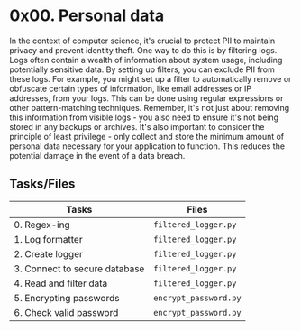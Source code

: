 # 0x00. Personal data

In the context of computer science, it's crucial to protect PII to maintain privacy and prevent identity theft. One way to do this is by filtering logs. Logs often contain a wealth of information about system usage, including potentially sensitive data. By setting up filters, you can exclude PII from these logs.
For example, you might set up a filter to automatically remove or obfuscate certain types of information, like email addresses or IP addresses, from your logs. This can be done using regular expressions or other pattern-matching techniques.
Remember, it's not just about removing this information from visible logs - you also need to ensure it's not being stored in any backups or archives.
It's also important to consider the principle of least privilege - only collect and store the minimum amount of personal data necessary for your application to function. This reduces the potential damage in the event of a data breach.

## Tasks/Files


|    Tasks       |     Files                     |
|----------------|-------------------------------|
|0. Regex-ing|``filtered_logger.py``|
|1. Log formatter|``filtered_logger.py``|
|2. Create logger|``filtered_logger.py``|
|3. Connect to secure database|`filtered_logger.py`|
|4. Read and filter data|`filtered_logger.py`|
|5. Encrypting passwords|``encrypt_password.py``|
|6. Check valid password|``encrypt_password.py``|
